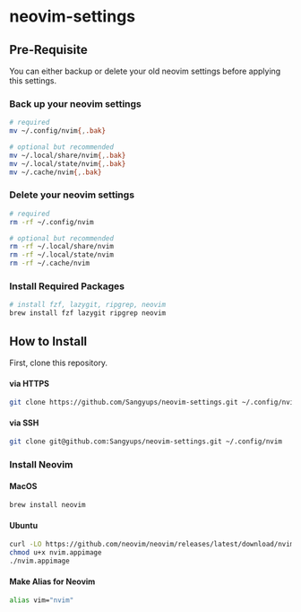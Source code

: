 # neovim-settings

## Pre-Requisite

You can either backup or delete your old neovim settings before applying this settings.

### Back up your neovim settings

```sh
# required
mv ~/.config/nvim{,.bak}

# optional but recommended
mv ~/.local/share/nvim{,.bak}
mv ~/.local/state/nvim{,.bak}
mv ~/.cache/nvim{,.bak}
```

### Delete your neovim settings

```sh
# required
rm -rf ~/.config/nvim

# optional but recommended
rm -rf ~/.local/share/nvim
rm -rf ~/.local/state/nvim
rm -rf ~/.cache/nvim
```

### Install Required Packages

```sh
# install fzf, lazygit, ripgrep, neovim
brew install fzf lazygit ripgrep neovim
```

## How to Install

First, clone this repository.

#### via HTTPS

```sh
git clone https://github.com/Sangyups/neovim-settings.git ~/.config/nvim
```

#### via SSH

```sh
git clone git@github.com:Sangyups/neovim-settings.git ~/.config/nvim
```

### Install Neovim

#### MacOS

```sh
brew install neovim
```

#### Ubuntu

```sh
curl -LO https://github.com/neovim/neovim/releases/latest/download/nvim.appimage
chmod u+x nvim.appimage
./nvim.appimage
```

#### Make Alias for Neovim

```sh
alias vim="nvim"
```
